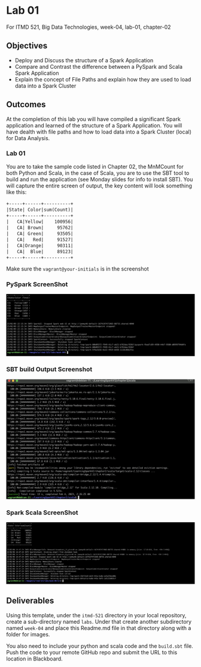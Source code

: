 # Lab 01

For ITMD 521, Big Data Technologies, week-04, lab-01, chapter-02

## Objectives

* Deploy and Discuss the structure of a Spark Application
* Compare and Contrast the difference between a PySpark and Scala Spark Application
* Explain the concept of File Paths and explain how they are used to load data into a Spark Cluster

## Outcomes

At the completion of this lab you will have compiled a significant Spark application and learned of the structure of a Spark Application. You will have dealth with file paths and how to load data into a Spark Cluster (local) for Data Analysis.

### Lab 01

You are to take the sample code listed in Chapter 02, the MnMCount for both Python and Scala, in the case of Scala, you are to use the SBT tool to build and run the application (see Monday slides for info to install SBT). You will capture the entire screen of output, the key content will look something like this:

```
+-----+------+----------+
|State| Color|sum(Count)|
+-----+------+----------+
|   CA|Yellow|    100956|
|   CA| Brown|     95762|
|   CA| Green|     93505|
|   CA|   Red|     91527|
|   CA|Orange|     90311|
|   CA|  Blue|     89123|
+-----+------+----------+
```

Make sure the `vagrant@your-initials` is in the screenshot

### PySpark ScreenShot

![*pyspark_screenshot](./screenshots/pyspark.png "PySpark Output")

### SBT build Output Screenshot

![*SBT_Build](./screenshots/sbt_build.png "SBT_build output")

### Spark Scala ScreenShot

![*Scala Output](./screenshots/scala.png "Scala_output")

## Deliverables

Using this template, under the `itmd-521` directory in your local repository, create a sub-directory named `labs`. Under that create another subdirectory named `week-04` and place this Readme.md file in that directory along with a folder for images.

You also need to include your python and scala code and the `build.sbt` file. Push the code to your remote GitHub repo and submit the URL to this location in Blackboard.

